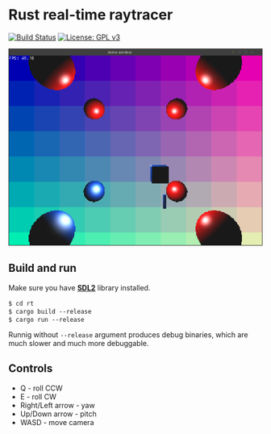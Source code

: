 Rust real-time raytracer
========================
[![Build Status](https://travis-ci.org/alex-eg/rt2.svg?branch=master)](https://travis-ci.org/alex-eg/rt2) [![License: GPL v3](https://img.shields.io/badge/License-GPL%20v3-blue.svg)](https://www.gnu.org/licenses/gpl-3.0)

![Fancy!](https://raw.githubusercontent.com/alex-eg/rt2/master/doc/images/rt.png)

Build and run
-------------

Make sure you have [**SDL2**](https://www.libsdl.org/) library installed.

```
$ cd rt
$ cargo build --release
$ cargo run --release
```

Runnig without `--release` argument produces debug binaries, which are much slower and much more debuggable.

Controls
--------

* Q - roll CCW
* E - roll CW
* Right/Left arrow - yaw
* Up/Down arrow - pitch
* WASD - move camera
